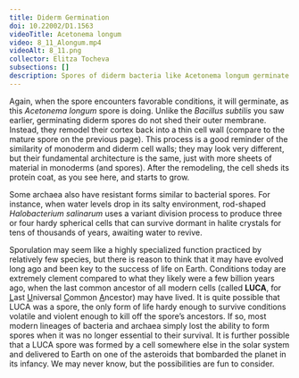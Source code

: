 ```yaml
---
title: Diderm Germination
doi: 10.22002/D1.1563
videoTitle: Acetonema longum
video: 8_11_Alongum.mp4
videoAlt: 8_11.png
collector: Elitza Tocheva
subsections: []
description: Spores of diderm bacteria like Acetonema longum germinate by shedding their protein coat and remodeling their cortex into a thin cell wall
---
```


Again, when the spore encounters favorable conditions, it will germinate, as this *Acetonema longum* spore is doing. Unlike the *Bacillus subtilis* you saw earlier, germinating diderm spores do not shed their outer membrane. Instead, they remodel their cortex back into a thin cell wall (compare to the mature spore on the previous page). This process is a good reminder of the similarity of monoderm and diderm cell walls; they may look very different, but their fundamental architecture is the same, just with more sheets of material in monoderms (and spores). After the remodeling, the cell sheds its protein coat, as you see here, and starts to grow.

Some archaea also have resistant forms similar to bacterial spores. For instance, when water levels drop in its salty environment, rod-shaped *Halobacterium salinarum* uses a variant division process to produce three or four hardy spherical cells that can survive dormant in halite crystals for tens of thousands of years, awaiting water to revive.

Sporulation may seem like a highly specialized function practiced by relatively few species, but there is reason to think that it may have evolved long ago and been key to the success of life on Earth. Conditions today are extremely clement compared to what they likely were a few billion years ago, when the last common ancestor of all modern cells (called **LUCA**, for <u>L</u>ast <u>U</u>niversal <u>C</u>ommon <u>A</u>ncestor) may have lived. It is quite possible that LUCA was a spore, the only form of life hardy enough to survive conditions volatile and violent enough to kill off the spore’s ancestors. If so, most modern lineages of bacteria and archaea simply lost the ability to form spores when it was no longer essential to their survival. It is further possible that a LUCA spore was formed by a cell somewhere else in the solar system and delivered to Earth on one of the asteroids that bombarded the planet in its infancy. We may never know, but the possibilities are fun to consider.


